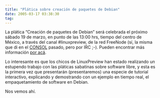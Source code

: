 ```yaml
---
title: "Plática sobre creación de paquetes de Debian"
date: 2005-03-17 03:38:30
tag: 
---
```

La plática “Creación de paquetes de Debian” será celebrada el próximo sábado 19 de marzo, en punto de las 13:00 hrs, tiempo del centro de México, a través del canal #linuxpreview, de la red FreeNode (sí, la misma que di en el <a href="http://www.consol.org.mx">CONSOL</a> pasado, pero por IRC ;-). Pueden encontrar más información <a href="http://www.linuxpreview.org">por acá</a>.

Lo interesante es que los chicos de LinuxPreview han estado realizando un estupendo trabajo con las pláticas sabatinas sobre software libre, y esta es la primera vez que presentarán (presentaremos) una especie de tutorial interactivo, explicando y demostrando con un ejemplo en tiempo real, el empaquetamiento de software en Debian.

Nos vemos ahí.
